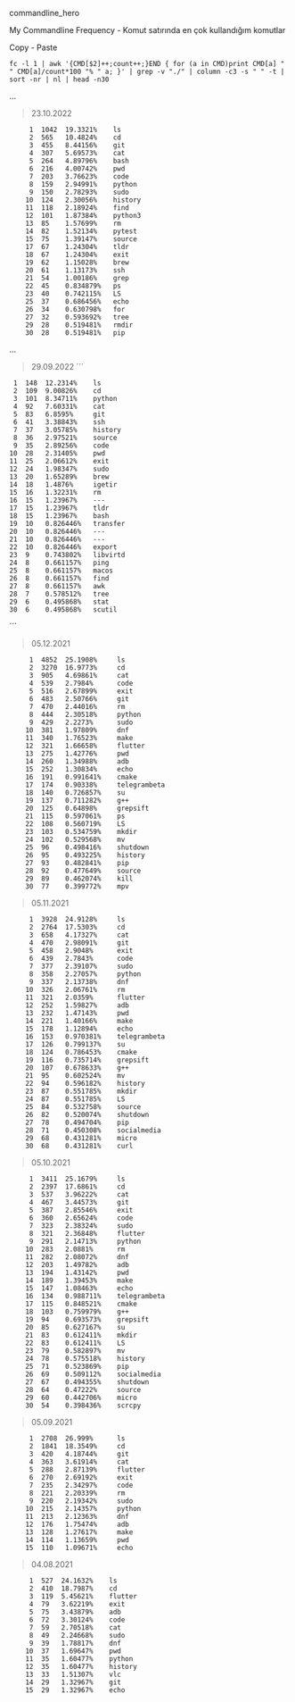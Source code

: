 
<p style='text-align: justify;'> commandline_hero </p>



<p style='text-align: justify;'> My Commandline Frequency - Komut satırında en çok kullandığım komutlar </p>

Copy - Paste
```
fc -l 1 | awk '{CMD[$2]++;count++;}END { for (a in CMD)print CMD[a] " " CMD[a]/count*100 "% " a; }' | grep -v "./" | column -c3 -s " " -t | sort -nr | nl | head -n30
```

...
>23.10.2022
```
     1	1042  19.3321%    ls
     2	565   10.4824%    cd
     3	455   8.44156%    git
     4	307   5.69573%    cat
     5	264   4.89796%    bash
     6	216   4.00742%    pwd
     7	203   3.76623%    code
     8	159   2.94991%    python
     9	150   2.78293%    sudo
    10	124   2.30056%    history
    11	118   2.18924%    find
    12	101   1.87384%    python3
    13	85    1.57699%    rm
    14	82    1.52134%    pytest
    15	75    1.39147%    source
    17	67    1.24304%    tldr
    18	67    1.24304%    exit
    19	62    1.15028%    brew
    20	61    1.13173%    ssh
    21	54    1.00186%    grep
    22	45    0.834879%   ps
    23	40    0.742115%   LS
    25	37    0.686456%   echo
    26	34    0.630798%   for
    27	32    0.593692%   tree
    29	28    0.519481%   rmdir
    30	28    0.519481%   pip
```
  

...
>29.09.2022
´´´

     1	148  12.2314%    ls
     2	109  9.00826%    cd
     3	101  8.34711%    python
     4	92   7.60331%    cat
     5	83   6.8595%     git
     6	41   3.38843%    ssh
     7	37   3.05785%    history
     8	36   2.97521%    source
     9	35   2.89256%    code
    10	28   2.31405%    pwd
    11	25   2.06612%    exit
    12	24   1.98347%    sudo
    13	20   1.65289%    brew
    14	18   1.4876%     igetir
    15	16   1.32231%    rm
    16	15   1.23967%    ---
    17	15   1.23967%    tldr
    18	15   1.23967%    bash
    19	10   0.826446%   transfer
    20	10   0.826446%   ---
    21	10   0.826446%   ---
    22	10   0.826446%   export
    23	9    0.743802%   libvirtd
    24	8    0.661157%   ping
    25	8    0.661157%   macos
    26	8    0.661157%   find
    27	8    0.661157%   awk
    28	7    0.578512%   tree
    29	6    0.495868%   stat
    30	6    0.495868%   scutil
    
´´´
    
>05.12.2021
```
     1  4852  25.1908%     ls
     2  3270  16.9773%     cd
     3  905   4.69861%     cat
     4  539   2.7984%      code
     5  516   2.67899%     exit
     6  483   2.50766%     git
     7  470   2.44016%     rm
     8  444   2.30518%     python
     9  429   2.2273%      sudo
    10  381   1.97809%     dnf
    11  340   1.76523%     make
    12  321   1.66658%     flutter
    13  275   1.42776%     pwd
    14  260   1.34988%     adb
    15  252   1.30834%     echo
    16  191   0.991641%    cmake
    17  174   0.90338%     telegrambeta
    18  140   0.726857%    su
    19  137   0.711282%    g++
    20  125   0.64898%     grepsift
    21  115   0.597061%    ps
    22  108   0.560719%    LS
    23  103   0.534759%    mkdir
    24  102   0.529568%    mv
    25  96    0.498416%    shutdown
    26  95    0.493225%    history
    27  93    0.482841%    pip
    28  92    0.477649%    source
    29  89    0.462074%    kill
    30  77    0.399772%    mpv
```
>05.11.2021
```
     1  3928  24.9128%     ls
     2  2764  17.5303%     cd
     3  658   4.17327%     cat
     4  470   2.98091%     git
     5  458   2.9048%      exit
     6  439   2.7843%      code
     7  377   2.39107%     sudo
     8  358   2.27057%     python
     9  337   2.13738%     dnf
    10  326   2.06761%     rm
    11  321   2.0359%      flutter
    12  252   1.59827%     adb
    13  232   1.47143%     pwd
    14  221   1.40166%     make
    15  178   1.12894%     echo
    16  153   0.970381%    telegrambeta
    17  126   0.799137%    su
    18  124   0.786453%    cmake
    19  116   0.735714%    grepsift
    20  107   0.678633%    g++
    21  95    0.602524%    mv
    22  94    0.596182%    history
    23  87    0.551785%    mkdir
    24  87    0.551785%    LS
    25  84    0.532758%    source
    26  82    0.520074%    shutdown
    27  78    0.494704%    pip
    28  71    0.450308%    socialmedia
    29  68    0.431281%    micro
    30  68    0.431281%    curl
```
>05.10.2021
```
     1  3411  25.1679%     ls
     2  2397  17.6861%     cd
     3  537   3.96222%     cat
     4  467   3.44573%     git
     5  387   2.85546%     exit
     6  360   2.65624%     code
     7  323   2.38324%     sudo
     8  321   2.36848%     flutter
     9  291   2.14713%     python
    10  283   2.0881%      rm
    11  282   2.08072%     dnf
    12  203   1.49782%     adb
    13  194   1.43142%     pwd
    14  189   1.39453%     make
    15  147   1.08463%     echo
    16  134   0.988711%    telegrambeta
    17  115   0.848521%    cmake
    18  103   0.759979%    g++
    19  94    0.693573%    grepsift
    20  85    0.627167%    su
    21  83    0.612411%    mkdir
    22  83    0.612411%    LS
    23  79    0.582897%    mv
    24  78    0.575518%    history
    25  71    0.523869%    pip
    26  69    0.509112%    socialmedia
    27  67    0.494355%    shutdown
    28  64    0.47222%     source
    29  60    0.442706%    micro
    30  54    0.398436%    scrcpy
```
>05.09.2021
```
     1  2708  26.999%      ls
     2  1841  18.3549%     cd
     3  420   4.18744%     git
     4  363   3.61914%     cat
     5  288   2.87139%     flutter
     6  270   2.69192%     exit
     7  235   2.34297%     code
     8  221   2.20339%     rm
     9  220   2.19342%     sudo
    10  215   2.14357%     python
    11  213   2.12363%     dnf
    12  176   1.75474%     adb
    13  128   1.27617%     make
    14  114   1.13659%     pwd
    15  110   1.09671%     echo
```
> 04.08.2021
```
     1  527  24.1632%    ls
     2  410  18.7987%    cd
     3  119  5.45621%    flutter
     4  79   3.62219%    exit
     5  75   3.43879%    adb
     6  72   3.30124%    code
     7  59   2.70518%    cat
     8  49   2.24668%    sudo
     9  39   1.78817%    dnf
    10  37   1.69647%    pwd
    11  35   1.60477%    python
    12  35   1.60477%    history
    13  33   1.51307%    vlc
    14  29   1.32967%    git
    15  29   1.32967%    echo
```
